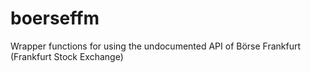 # boerseffm
Wrapper functions for using the undocumented API of Börse Frankfurt (Frankfurt Stock Exchange)

